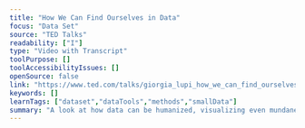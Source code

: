 ```yaml
---
title: "How We Can Find Ourselves in Data"
focus: "Data Set"
source: "TED Talks"
readability: ["I"]
type: "Video with Transcript"
toolPurpose: []
toolAccessibilityIssues: []
openSource: false
link: "https://www.ted.com/talks/giorgia_lupi_how_we_can_find_ourselves_in_data"
keywords: []
learnTags: ["dataset","dataTools","methods","smallData"]
summary: "A look at how data can be humanized, visualizing even mundane data as something that can be seen and directly connected to our lives. "
---
```


